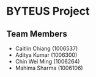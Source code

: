 # BYTEUS Project

## Team Members

- Caitlin Chiang (1006537)
- Aditya Kumar (1006300)
- Chin Wei Ming (1006264)
- Mahima Sharma (1006106)

